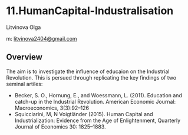 # 11.HumanCapital-Industralisation
Litvinova Olga

m: litvinova2404@gmail.com

## Overview

The aim is to investigate the influence of educaion on the Industrial Revolution. This is persued through replicating the key findings of two seminal artiles:
* Becker, S. O., Hornung, E., and Woessmann, L. (2011). Education and catch-up in the Industrial Revolution. American Economic Journal: Macroeconomics, 3(3):92–126
* Squicciarini, M, N Voigtländer (2015). Human Capital and Industrialization: Evidence from the Age of Enlightenment, Quarterly Journal of Economics 30: 1825–1883.
